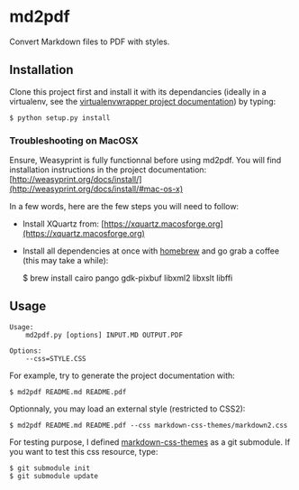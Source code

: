 # md2pdf

Convert Markdown files to PDF with styles.

## Installation

Clone this project first and install it with its dependancies (ideally in a virtualenv, see the [virtualenvwrapper project documentation](http://virtualenvwrapper.readthedocs.org/en/latest/index.html)) by typing:

    $ python setup.py install

### Troubleshooting on MacOSX

Ensure, Weasyprint is fully functionnal before using md2pdf. You will find installation instructions in the project documentation: [http://weasyprint.org/docs/install/](http://weasyprint.org/docs/install/#mac-os-x)

In a few words, here are the few steps you will need to follow:

* Install XQuartz from: [https://xquartz.macosforge.org](https://xquartz.macosforge.org)
* Install all dependencies at once with [homebrew](http://mxcl.github.io/homebrew/) and go grab a coffee (this may take a while):

    $ brew install cairo pango gdk-pixbuf libxml2 libxslt libffi

## Usage

    Usage: 
        md2pdf.py [options] INPUT.MD OUTPUT.PDF

    Options:
        --css=STYLE.CSS

For example, try to generate the project documentation with:

    $ md2pdf README.md README.pdf

Optionnaly, you may load an external style (restricted to CSS2):

    $ md2pdf README.md README.pdf --css markdown-css-themes/markdown2.css

For testing purpose, I defined [markdown-css-themes](https://github.com/jasonm23/markdown-css-themes) as a  git submodule. If you want to test this css resource, type:

    $ git submodule init
    $ git submodule update
